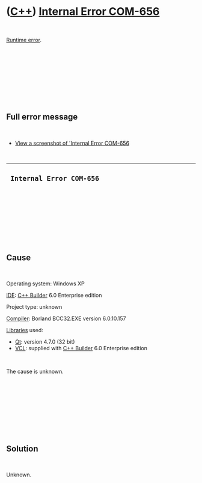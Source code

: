 
 

 

 

 

 

([C++](Cpp.md)) [Internal Error COM-656](CppRuntimeErrorInternalErrorCom656.md)
=================================================================================

 

[Runtime error](CppRuntimeError.md).

 

 

 

 

 

Full error message
------------------

 

-   [View a screenshot of 'Internal Error
    COM-656](CppRuntimeErrorInternalErrorCom656.PNG)

 

  ---------------------------
  ` Internal Error COM-656`
  ---------------------------

 

 

 

 

 

Cause
-----

 

Operating system: Windows XP

[IDE](CppIde.md): [C++ Builder](CppBuilder.md) 6.0 Enterprise edition

Project type: unknown

[Compiler](CppCompiler.md): Borland BCC32.EXE version 6.0.10.157

[Libraries](CppLibrary.md) used:

-   [Qt](CppQt.md): version 4.7.0 (32 bit)
-   [VCL](CppVcl.md): supplied with [C++ Builder](CppBuilder.md) 6.0
    Enterprise edition

 

The cause is unknown.

 

 

 

 

 

Solution
--------

 

Unknown.

 

 

 

 

 

 

